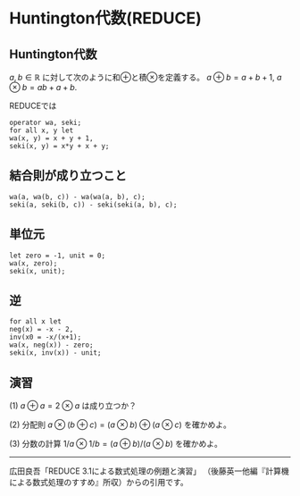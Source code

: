 # Huntington代数(REDUCE)

## Huntington代数

$a, b \in \mathbb{R}$ に対して次のように和$\oplus$と積$\otimes$を定義する。
$a \oplus b = a + b + 1$,
$a \otimes b = ab + a + b$.

REDUCEでは

```
operator wa, seki;
for all x, y let
wa(x, y) = x + y + 1,
seki(x, y) = x*y + x + y;
```

## 結合則が成り立つこと

```
wa(a, wa(b, c)) - wa(wa(a, b), c);
seki(a, seki(b, c)) - seki(seki(a, b), c);
```

## 単位元

```
let zero = -1, unit = 0;
wa(x, zero);
seki(x, unit);
```

## 逆

```
for all x let
neg(x) = -x - 2,
inv(x0 = -x/(x+1);
wa(x, neg(x)) - zero;
seki(x, inv(x)) - unit;
```

## 演習

(1)
$a \oplus a = 2 \otimes a$ は成り立つか？

(2)
分配則
$a \otimes (b \oplus c) = (a \otimes b) \oplus (a \otimes c)$
を確かめよ。

(3)
分数の計算
$1/a \otimes 1/b = (a \oplus b) / (a \otimes b)$
を確かめよ。

---

広田良吾「REDUCE 3.1による数式処理の例題と演習」
（後藤英一他編『計算機による数式処理のすすめ』所収）からの引用です。

